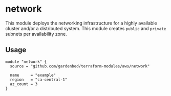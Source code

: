 # network

This module deploys the networking infrastructure for a highly available cluster and/or a distributed system.
This module creates `public` and `private` subnets per availability zone.

## Usage

```hcl
module "network" {
  source = "github.com/gardenbed/terraform-modules/aws/network"

  name     = "example"
  region   = "ca-central-1"
  az_count = 3
}
```
